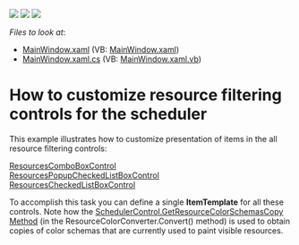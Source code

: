 <!-- default badges list -->
![](https://img.shields.io/endpoint?url=https://codecentral.devexpress.com/api/v1/VersionRange/128656974/21.1.5%2B)
[![](https://img.shields.io/badge/Open_in_DevExpress_Support_Center-FF7200?style=flat-square&logo=DevExpress&logoColor=white)](https://supportcenter.devexpress.com/ticket/details/E3412)
[![](https://img.shields.io/badge/📖_How_to_use_DevExpress_Examples-e9f6fc?style=flat-square)](https://docs.devexpress.com/GeneralInformation/403183)
<!-- default badges end -->
<!-- default file list -->
*Files to look at*:

* [MainWindow.xaml](./CS/MainWindow.xaml) (VB: [MainWindow.xaml](./VB/MainWindow.xaml))
* [MainWindow.xaml.cs](./CS/MainWindow.xaml.cs) (VB: [MainWindow.xaml.vb](./VB/MainWindow.xaml.vb))
<!-- default file list end -->
# How to customize resource filtering controls for the scheduler


<p>This example illustrates how to customize presentation of items in the all resource filtering controls:</p><p><a href="http://documentation.devexpress.com/#WPF/clsDevExpressXpfSchedulerUIResourcesComboBoxControltopic"><u>ResourcesComboBoxControl</u></a><br />
<a href="http://documentation.devexpress.com/#WPF/clsDevExpressXpfSchedulerUIResourcesPopupCheckedListBoxControltopic"><u>ResourcesPopupCheckedListBoxControl</u></a><br />
<a href="http://documentation.devexpress.com/#WPF/clsDevExpressXpfSchedulerUIResourcesCheckedListBoxControltopic"><u>ResourcesCheckedListBoxControl</u></a></p><p>To accomplish this task you can define a single <strong>ItemTemplate</strong> for all these controls. Note how the <a href="http://documentation.devexpress.com/#WPF/DevExpressXpfSchedulerSchedulerControl_GetResourceColorSchemasCopytopic"><u>SchedulerControl.GetResourceColorSchemasCopy Method</u></a> (in the ResourceColorConverter.Convert() method) is used to obtain copies of color schemas that are currently used to paint visible resources.</p>

<br/>


